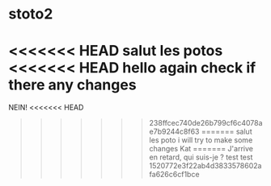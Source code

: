 # stoto2
<<<<<<< HEAD
salut les potos
<<<<<<< HEAD
hello again check if there any changes
=======
NEIN!
<<<<<<< HEAD
>>>>>>> 238ffcec740de26b799cf6c4078ae7b9244c8f63
=======
salut les poto i will try to make some changes
>>>>>>> Kat
=======
J'arrive en retard, qui suis-je ?
test test
>>>>>>> 1520772e3f22ab4d3833578602afa626c6cf1bce
